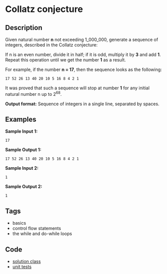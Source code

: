 # Collatz conjecture

## Description
Given natural number **n** not exceeding 1_000_000, generate a sequence of integers, described in the Collatz conjecture:

If n is an even number, divide it in half; if it is odd, multiply it by **3** and add **1**. Repeat this operation until we get the number **1** as a result.

For example, if the number **n = 17**, then the sequence looks as the following:

```
17 52 26 13 40 20 10 5 16 8 4 2 1
```

It was proved that such a sequence will stop at number **1** for any initial natural number n up to 2<sup>68</sup>.

**Output format:**
Sequence of integers in a single line, separated by spaces.

## Examples
**Sample Input 1:**
```console
17
```

**Sample Output 1:**
```console
17 52 26 13 40 20 10 5 16 8 4 2 1
```

**Sample Input 2:**
```console
1
```

**Sample Output 2:**
```console
1
```

## Tags
- basics
- control flow statements
- the while and do-while loops

## Code
- [solution class](./src/main/java/Solution.java)
- [unit tests](./src/test/java/SomeParamTest.java)
